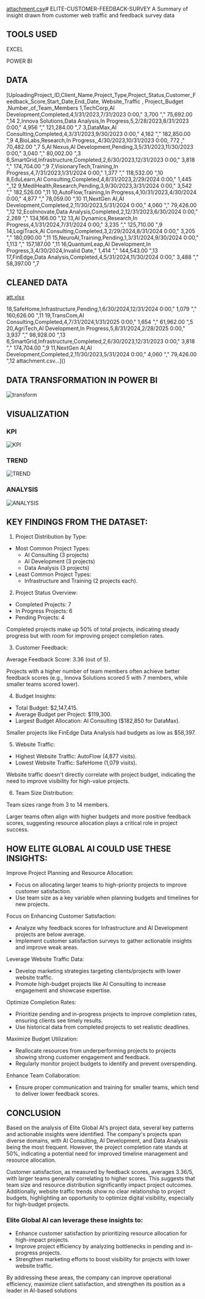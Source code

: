 [attachment.csv](https://github.com/user-attachments/files/17970181/attachment.csv)# ELITE-CUSTOMER-FEEDBACK-SURVEY
A Summary of insight drawn from customer web traffic and feedback survey data

## TOOLS USED

EXCEL

POWER BI

## DATA 

[UploadingProject_ID,Client_Name,Project_Type,Project_Status,Customer_Feedback_Score,Start_Date,End_Date, Website_Traffic , Project_Budget ,Number_of_Team_Members
1,TechCorp,AI Development,Completed,4,1/31/2023,7/31/2023 0:00," 3,700 "," 75,692.00 ",14
2,Innova Solutions,Data Analysis,In Progress,5,2/28/2023,8/31/2023 0:00," 4,956 "," 121,284.00 ",7
3,DataMax,AI Consulting,Completed,4,3/31/2023,9/30/2023 0:00," 4,162 "," 182,850.00 ",9
4,BioLabs,Research,In Progress,,4/30/2023,10/31/2023 0:00, 772 ," 70,482.00 ",7
5,AI Nexus,AI Development,Pending,3,5/31/2023,11/30/2023 0:00," 3,040 "," 80,002.00 ",3
6,SmartGrid,Infrastructure,Completed,2,6/30/2023,12/31/2023 0:00," 3,818 "," 174,704.00 ",9
7,VisionaryTech,Training,In Progress,4,7/31/2023,1/31/2024 0:00," 1,377 "," 118,532.00 ",10
8,EduLearn,AI Consulting,Completed,4,8/31/2023,2/29/2024 0:00," 1,445 ",,12
9,MediHealth,Research,Pending,3,9/30/2023,3/31/2024 0:00," 3,542 "," 182,526.00 ",11
10,AutoFlow,Training,In Progress,4,10/31/2023,4/30/2024 0:00," 4,877 "," 78,059.00 ",10
11,NextGen AI,AI Development,Completed,2,11/30/2023,5/31/2024 0:00," 4,060 "," 79,426.00 ",12
12,EcoInnovate,Data Analysis,Completed,2,12/31/2023,6/30/2024 0:00," 2,269 "," 134,166.00 ",12
13,AI Dynamics,Research,In Progress,4,1/31/2024,7/31/2024 0:00," 3,235 "," 125,710.00 ",9
14,LogiTrack,AI Consulting,Completed,3,2/29/2024,8/31/2024 0:00," 3,205 "," 180,090.00 ",11
15,NeuroAI,Training,Pending,1,3/31/2024,9/30/2024 0:00," 1,113 "," 157,187.00 ",11
16,QuantumLeap,AI Development,In Progress,3,4/30/2024,Invalid Date," 1,414 "," 144,543.00 ",13
17,FinEdge,Data Analysis,Completed,4,5/31/2024,11/30/2024 0:00," 3,488 "," 58,397.00 ",7

## CLEANED DATA

[att.xlsx](https://github.com/user-attachments/files/17970185/att.xlsx)

18,SafeHome,Infrastructure,Pending,1,6/30/2024,12/31/2024 0:00," 1,079 "," 160,626.00 ",11
19,TransCom,AI Consulting,Completed,4,7/31/2024,1/31/2025 0:00," 1,654 "," 61,962.00 ",5
20,AgriTech,AI Development,In Progress,5,8/31/2024,2/28/2025 0:00," 3,937 "," 98,928.00 ",13
6,SmartGrid,Infrastructure,Completed,2,6/30/2023,12/31/2023 0:00," 3,818 "," 174,704.00 ",9
11,NextGen AI,AI Development,Completed,2,11/30/2023,5/31/2024 0:00," 4,060 "," 79,426.00 ",12
 attachment.csv…]()

 ## DATA TRANSFORMATION IN POWER BI

 ![transform](https://github.com/user-attachments/assets/9512251c-2814-4dff-b409-53a86cd0d5f2)

 ## VISUALIZATION

 ### KPI

![KPI](https://github.com/user-attachments/assets/c72a95b5-7093-43b4-8914-fafd5734ae7d)

 ### TREND

![TREND](https://github.com/user-attachments/assets/96cd0d3f-c13c-4c17-86ad-40f594d647ef)

### ANALYSIS

![ANALYSIS](https://github.com/user-attachments/assets/b89e40c2-43db-4175-bf0a-0c20843ab268)

## KEY FINDINGS FROM THE DATASET:

1. Project Distribution by Type:
   
- Most Common Project Types:
  - AI Consulting (3 projects)
  - AI Development (3 projects)
  - Data Analysis (3 projects)
- Least Common Project Types:
  - Infrastructure and Training (2 projects each).
    
2. Project Status Overview:
   
- Completed Projects: 7
- In Progress Projects: 6
- Pending Projects: 4
  
Completed projects make up 50% of total projects, indicating steady progress but with room for improving project completion rates.

3. Customer Feedback:

Average Feedback Score: 3.36 (out of 5).

Projects with a higher number of team members often achieve better feedback scores (e.g., Innova Solutions scored 5 with 7 members, while smaller teams scored lower).

4. Budget Insights:
   
- Total Budget: $2,147,415.
- Average Budget per Project: $119,300.
- Largest Budget Allocation: AI Consulting ($182,850 for DataMax).

Smaller projects like FinEdge Data Analysis had budgets as low as $58,397.

5. Website Traffic:
- Highest Website Traffic: AutoFlow (4,877 visits).
- Lowest Website Traffic: SafeHome (1,079 visits).

Website traffic doesn't directly correlate with project budget, indicating the need to improve visibility for high-value projects.

6. Team Size Distribution:

Team sizes range from 3 to 14 members.

Larger teams often align with higher budgets and more positive feedback scores, suggesting resource allocation plays a critical role in project success.

## HOW ELITE GLOBAL AI COULD USE THESE INSIGHTS:

Improve Project Planning and Resource Allocation:

- Focus on allocating larger teams to high-priority projects to improve customer satisfaction.
- Use team size as a key variable when planning budgets and timelines for new projects.

Focus on Enhancing Customer Satisfaction:

- Analyze why feedback scores for Infrastructure and AI Development projects are below average.
- Implement customer satisfaction surveys to gather actionable insights and improve weak areas.

Leverage Website Traffic Data:

- Develop marketing strategies targeting clients/projects with lower website traffic.
- Promote high-budget projects like AI Consulting to increase engagement and showcase expertise.

Optimize Completion Rates:

- Prioritize pending and in-progress projects to improve completion rates, ensuring clients see timely results.
- Use historical data from completed projects to set realistic deadlines.

Maximize Budget Utilization:

- Reallocate resources from underperforming projects to projects showing strong customer engagement and feedback.
- Regularly monitor project budgets to identify and prevent overspending.

Enhance Team Collaboration:

- Ensure proper communication and training for smaller teams, which tend to deliver lower feedback scores.


## CONCLUSION

Based on the analysis of Elite Global AI’s project data, several key patterns and actionable insights were identified. The company's projects span diverse domains, with AI Consulting, AI Development, and Data Analysis being the most frequent. However, the project completion rate stands at 50%, indicating a potential need for improved timeline management and resource allocation.

Customer satisfaction, as measured by feedback scores, averages 3.36/5, with larger teams generally correlating to higher scores. This suggests that team size and resource distribution significantly impact project outcomes. Additionally, website traffic trends show no clear relationship to project budgets, highlighting an opportunity to optimize digital visibility, especially for high-budget projects.

### Elite Global AI can leverage these insights to:

- Enhance customer satisfaction by prioritizing resource allocation for high-impact projects.
- Improve project efficiency by analyzing bottlenecks in pending and in-progress projects.
- Strengthen marketing efforts to boost visibility for projects with lower website traffic.

By addressing these areas, the company can improve operational efficiency, maximize client satisfaction, and strengthen its position as a leader in AI-based solutions
